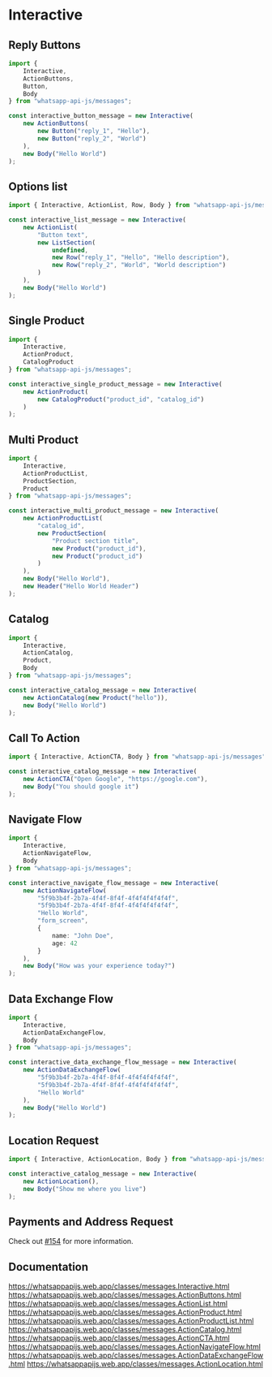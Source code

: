 # Interactive

## Reply Buttons

```ts
import {
    Interactive,
    ActionButtons,
    Button,
    Body
} from "whatsapp-api-js/messages";

const interactive_button_message = new Interactive(
    new ActionButtons(
        new Button("reply_1", "Hello"),
        new Button("reply_2", "World")
    ),
    new Body("Hello World")
);
```

## Options list

```ts
import { Interactive, ActionList, Row, Body } from "whatsapp-api-js/messages";

const interactive_list_message = new Interactive(
    new ActionList(
        "Button text",
        new ListSection(
            undefined,
            new Row("reply_1", "Hello", "Hello description"),
            new Row("reply_2", "World", "World description")
        )
    ),
    new Body("Hello World")
);
```

## Single Product

```ts
import {
    Interactive,
    ActionProduct,
    CatalogProduct
} from "whatsapp-api-js/messages";

const interactive_single_product_message = new Interactive(
    new ActionProduct(
        new CatalogProduct("product_id", "catalog_id")
    )
);
```

## Multi Product

```ts
import {
    Interactive,
    ActionProductList,
    ProductSection,
    Product
} from "whatsapp-api-js/messages";

const interactive_multi_product_message = new Interactive(
    new ActionProductList(
        "catalog_id",
        new ProductSection(
            "Product section title",
            new Product("product_id"),
            new Product("product_id")
        )
    ),
    new Body("Hello World"),
    new Header("Hello World Header")
);
```

## Catalog

```ts
import {
    Interactive,
    ActionCatalog,
    Product,
    Body
} from "whatsapp-api-js/messages";

const interactive_catalog_message = new Interactive(
    new ActionCatalog(new Product("hello")),
    new Body("Hello World")
);
```

## Call To Action

```ts
import { Interactive, ActionCTA, Body } from "whatsapp-api-js/messages";

const interactive_catalog_message = new Interactive(
    new ActionCTA("Open Google", "https://google.com"),
    new Body("You should google it")
);
```

## Navigate Flow

```ts
import {
    Interactive,
    ActionNavigateFlow,
    Body
} from "whatsapp-api-js/messages";

const interactive_navigate_flow_message = new Interactive(
    new ActionNavigateFlow(
        "5f9b3b4f-2b7a-4f4f-8f4f-4f4f4f4f4f4f",
        "5f9b3b4f-2b7a-4f4f-8f4f-4f4f4f4f4f4f",
        "Hello World",
        "form_screen",
        {
            name: "John Doe",
            age: 42
        }
    ),
    new Body("How was your experience today?")
);
```

## Data Exchange Flow

```ts
import {
    Interactive,
    ActionDataExchangeFlow,
    Body
} from "whatsapp-api-js/messages";

const interactive_data_exchange_flow_message = new Interactive(
    new ActionDataExchangeFlow(
        "5f9b3b4f-2b7a-4f4f-8f4f-4f4f4f4f4f4f",
        "5f9b3b4f-2b7a-4f4f-8f4f-4f4f4f4f4f4f",
        "Hello World"
    ),
    new Body("Hello World")
);
```

## Location Request

```ts
import { Interactive, ActionLocation, Body } from "whatsapp-api-js/messages";

const interactive_catalog_message = new Interactive(
    new ActionLocation(),
    new Body("Show me where you live")
);
```

## Payments and Address Request

Check out [#154](https://github.com/Secreto31126/whatsapp-api-js/issues/154) for more information.

## Documentation

https://whatsappapijs.web.app/classes/messages.Interactive.html
https://whatsappapijs.web.app/classes/messages.ActionButtons.html
https://whatsappapijs.web.app/classes/messages.ActionList.html
https://whatsappapijs.web.app/classes/messages.ActionProduct.html
https://whatsappapijs.web.app/classes/messages.ActionProductList.html
https://whatsappapijs.web.app/classes/messages.ActionCatalog.html
https://whatsappapijs.web.app/classes/messages.ActionCTA.html
https://whatsappapijs.web.app/classes/messages.ActionNavigateFlow.html
https://whatsappapijs.web.app/classes/messages.ActionDataExchangeFlow.html
https://whatsappapijs.web.app/classes/messages.ActionLocation.html
